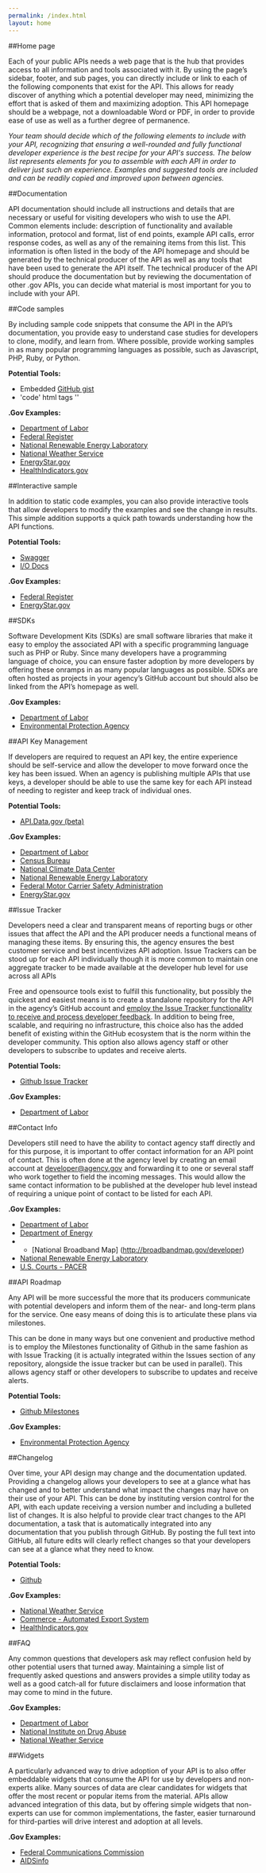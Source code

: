 ```yaml
---
permalink: /index.html
layout: home
---
```


##Home page 

Each of your public APIs needs a web page that is the hub that provides access to all information and tools associated with it.  By using the page’s sidebar, footer, and sub pages, you can directly include or link to each of the following components that exist for the API.  This allows for ready discover of anything which a potential developer may need, minimizing the effort that is asked of them and maximizing adoption.  This API homepage should be a webpage, not a downloadable Word or PDF, in order to provide ease of use as well as a further degree of permanence.  

*Your team should decide which of the following elements to include with your API, recognizing that ensuring a well-rounded and fully functional developer experience is the best recipe for your API's success.  The below list represents  elements for you to assemble with each API in order to deliver just such an experience.  Examples and suggested tools are included and can be readily copied and improved upon between agencies.*

##Documentation

API documentation should include all instructions and details that are necessary or useful for visiting developers who wish to use the API.  Common elements include: description of functionality and available information, protocol and format, list of end points, example API calls, error response codes, as well as any of the remaining items from this list.  This information is often listed in the body of the API homepage and should be generated by the technical producer of the API as well as any tools that have been used to generate the API itself.  The technical producer of the API should produce the documentation but by reviewing the documentation of other .gov APIs, you can decide what material is most important for you to include with your API.  

##Code samples

By including sample code snippets that consume the API in the API’s documentation, you provide easy to understand case studies for developers to clone, modify, and learn from.  Where possible, provide working samples in as many popular programming languages as possible, such as Javascript, PHP, Ruby, or Python.  

**Potential Tools:**
* Embedded [GitHub gist](http://gist.github.com)
* 'code' html tags '</code>'

**.Gov Examples:**
* [Department of Labor](http://developer.dol.gov/)
* [Federal Register](https://www.federalregister.gov/developers)
* [National Renewable Energy Laboratory](http://developer.nrel.gov/doc/api/georeserv/app/sam/pvwatts#demo-application)
* [National Weather Service](http://graphical.weather.gov/xml/mdl/XML/Design/WFS_example.php)
* [EnergyStar.gov](https://data.energystar.gov/developers/docs/energy-star-certified-clothes-washers)
* [HealthIndicators.gov](http://healthindicators.gov/Developers/Examples)


##Interactive sample

In addition to static code examples, you can also provide interactive tools that allow developers to modify the examples and see the change in results.  This simple addition supports a quick path towards understanding how the API functions.  

**Potential Tools:**
* [Swagger](http://swagger.wordnik.com)
* [I/O Docs](https://github.com/mashery/iodocs)


**.Gov Examples:**
* [Federal Register](https://www.federalregister.gov/developers)
* [EnergyStar.gov](https://data.energystar.gov/developers/docs/energy-star-certified-clothes-washers)



##SDKs

Software Development Kits (SDKs) are small software libraries that make it easy to employ the associated API with a specific programming language such as PHP or Ruby.  Since many developers have a programming language of choice, you can ensure faster adoption by more developers by offering these onramps in as many popular languages as possible.  SDKs are often hosted as projects in your agency’s GitHub account but should also be linked from the API’s homepage as well.  

**.Gov Examples:**
* [Department of Labor](http://developer.dol.gov/)
* [Environmental Protection Agency](http://www.epa.gov/developer/sdk_sample.html)


##API Key Management

If developers are required to request an API key, the entire experience should be self-service and allow the developer to move forward once the key has been issued.  When an agency is publishing multiple APIs that use keys, a developer should be able to use the same key for each API instead of needing to register and keep track of individual ones.  

**Potential Tools:**
* [API.Data.gov (beta)](http://api.data.gov)

**.Gov Examples:**
* [Department of Labor](https://devtools.dol.gov/developer)
* [Census Bureau](http://www.census.gov/developers/tos/key_request.html)
* [National Climate Data Center](http://www.ncdc.noaa.gov/cdo-web/token)
* [National Renewable Energy Laboratory](http://developer.nrel.gov/signup)
* [Federal Motor Carrier Safety Administration](https://mobile.fmcsa.dot.gov/developer/home.page)
* [EnergyStar.gov](https://data.energystar.gov/developers/docs/energy-star-certified-clothes-washers)

##Issue Tracker 

Developers need a clear and transparent means of reporting bugs or other issues that affect the API and the API producer needs a functional means of managing these items.  By ensuring this, the agency ensures the best customer service and best incentivizes API adoption.  Issue Trackers can be stood up for each API individually though it is more common to maintain one aggregate tracker to be made available at the developer hub level for use across all APIs 

Free and opensource tools exist to fulfill this functionality, but possibly the quickest and easiest means is to create a standalone repository for the API in the agency’s GitHub account and [employ the Issue Tracker functionality to receive and process developer feedback](https://github.com/blog/831-issues-2-0-the-next-generation).  In addition to being free, scalable, and requiring no infrastructure, this choice also has the added benefit of existing within the GitHub ecosystem that is the norm within the developer community.  This option also allows agency staff or other developers to subscribe to updates and receive alerts.  

**Potential Tools:**
* [Github Issue Tracker](http://apievangelist.com/2012/09/23/api-issue-management-with-github/)

**.Gov Examples:**
* [Department of Labor](https://github.com/USDepartmentofLabor/DOLAPI/issues)


##Contact Info

Developers still need to have the ability to contact agency staff directly and for this purpose, it is important to offer contact information for an API point of contact.  This is often done at the agency level by creating an email account at developer@agency.gov and forwarding it to one or several staff who work together to field the incoming messages.  This would allow the same contact information to be published at the developer hub level instead of requiring a unique point of contact to be listed for each API.  

**.Gov Examples:**
* [Department of Labor](http://developer.dol.gov/ContactUs.htm)
* [Department of Energy](http://energy.gov/developer-resources)
* * [National Broadband Map] (http://broadbandmap.gov/developer)
* [National Renewable Energy Laboratory](http://developer.nrel.gov/community)
* [U.S. Courts - PACER](http://www.pacer.gov/cmecf/developer/)


##API Roadmap

Any API will be more successful the more that its producers communicate with potential developers and inform them of the near- and long-term plans for the service.  One easy means of doing this is to articulate these plans via milestones.  

This can be done in many ways but one convenient and productive method is to employ the Milestones functionality of Github in the same fashion as with Issue Tracking (it is actually integrated within the Issues section of any repository, alongside the issue tracker but can be used in parallel).   This allows agency staff or other developers to subscribe to updates and receive alerts.  

**Potential Tools:**
* [Github Milestones](http://apievangelist.com/2012/11/12/communicate-your-api-roadmap-with-github/)

**.Gov Examples:**
* [Environmental Protection Agency](http://www.epa.gov/developer/ef_api.html#future)

##Changelog 

Over time, your API design may change and the documentation updated.  Providing a changelog allows your developers to see at a glance what has changed and to better understand what impact the changes may have on their use of your API.  This can be done by instituting version control for the API, with each update receiving a version number and including a bulleted list of changes.  It is also helpful to provide clear tract changes to the API documentation, a task that is automatically integrated into any documentation that you publish through GitHub.  By posting the full text into GitHub, all future edits will clearly reflect changes so that your developers can see at a glance what they need to know.  

**Potential Tools:**
* [Github](http://apievangelist.com/2012/10/24/version-control-your-api-documentation-with-github/)

**.Gov Examples:**
* [National Weather Service](http://graphical.weather.gov/xml/#xml_changes)
* [Commerce - Automated Export System](http://www.aesdirect.gov/support/weblink_api_updates.html)
* [HealthIndicators.gov](http://healthindicators.gov/Developers/ReleaseNotes)

##FAQ

Any common questions that developers ask may reflect confusion held by other potential users that turned away.  Maintaining a simple list of frequently asked questions and answers provides a simple utility today as well as a good catch-all for future disclaimers and loose information that may come to mind in the future.  

**.Gov Examples:**
* [Department of Labor](http://developer.dol.gov/faq.htm)
* [National Institute on Drug Abuse](http://www.drugabuse.gov/developers/nmassist/faq)
* [National Weather Service](http://graphical.weather.gov/xml/)

##Widgets

A particularly advanced way to drive adoption of your API is to also offer embeddable widgets that consume the API for use by developers and non-experts alike.  Many sources of data are clear candidates for widgets that offer the most recent or popular items from the material.  APIs allow advanced integration of this data, but by offering simple widgets that non-experts can use for common implementations, the faster, easier turnaround for third-parties will drive interest and adoption at all levels.  

**.Gov Examples:**
* [Federal Communications Commission](http://my.fcc.gov/dashboard)
* [AIDSinfo](http://aidsinfo.nih.gov/widgets)

